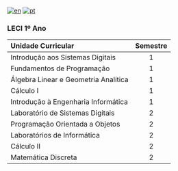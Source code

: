 [![en](https://img.shields.io/badge/lang-en-red.svg)](https://github.com/rubenpeq/LECI-1/blob/main/README.md)
[![pt](https://img.shields.io/badge/lang-pt-green.svg)](https://github.com/rubenpeq/LECI-1/blob/main/README-PT.md)

### LECI 1º Ano

| Unidade Curricular | Semestre |
|        :---        |   :---:  |
| Introdução aos Sistemas Digitais      |  1  |
| Fundamentos de Programação            |  1  |
| Álgebra Linear e Geometria Analítica  |  1  |
| Cálculo I                             |  1  |
| Introdução à Engenharia Informática   |  1  |
| Laboratório de Sistemas Digitais      |  2  |
| Programação Orientada a Objetos       |  2  |
| Laboratórios de Informática           |  2  |
| Cálculo II                            |  2  |
| Matemática Discreta                   |  2  |

</details>